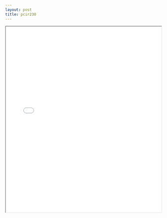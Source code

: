 ```yaml
---
layout: post
title: pcir230
---
```


<div class="pdf-container">
<iframe src="/assets/pdfs/pcir230.pdf" height="600" width="100%" allowFullScreen="true"></iframe>
</div>

